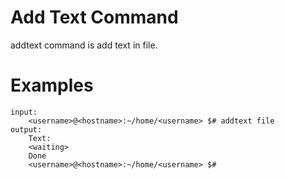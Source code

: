 # Add Text Command

addtext command is add text in file.

# Examples

```
input:
    <username>@<hostname>:~/home/<username> $# addtext file
output:
    Text:
    <waiting>      
    Done
    <username>@<hostname>:~/home/<username> $#
```
